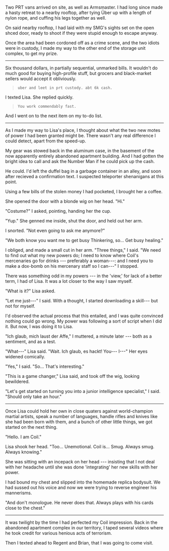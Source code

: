 Two PRT vans arrived on site, as well as Armsmaster. I had long since made a hasty retreat to a nearby rooftop,
after tying Über up with a length of nylon rope, and cuffing his legs together as well.

On said nearby rooftop, I had laid with my SMG's sights set on the open shced door, ready to shoot if they were
stupid enough to escape anyway.

Once the area had been cordoned off as a crime scene, and the two idiots were in custody, I made my way to the other
end of the storage unit complex, to get my prize.

----

Six thousand dollars, in partially sequential, unmarked bills.
It wouldn't do much good for buying high-profile stuff, but grocers and
black-market sellers would accept it obliviously.

> ~~~
> uber and leet in prt custody. abt 6k cash.
> ~~~

I texted Lisa. She replied quickly.

> ~~~
> You work commendably fast.
> ~~~

And I went on to the next item on my to-do list.

----

As I made my way to Lisa's place, I thought about what the two new motes
of power I had been granted might be. There wasn't any real difference I could
detect, apart from the speed-up.

My gear was stowed back in the aluminum case, in the basement of the now
apparently entirely abandoned apartment building. And I had gotten the bright
idea to call and ask the Number Man if he could pick up the cash.

He could. I'd left the duffel bag in a garbage container in an alley, and soon
after recieved a confirmation text. I suspected teleporter shenanigans at this point.

Using a few bills of the stolen money I had pocketed, I brought her a coffee.

She opened the door with a blonde wig on her head. "Hi."

"Costume?" I asked, pointing, handing her the cup.

"Yup." She genned me inside, shut the door, and held out her arm.

I snorted. "Not even going to ask me anymore?"

"We both know you want me to get busy Thinkering, so... Get busy healing."

I obliged, and made a small cut in her arm. "Three things," I said. "We need to find
out what my new powers do; I need to know where Coil's mercenaries go for drinks ---
preferably a woman---: and I need you to make a dox-bomb on his mercenary staff so
I can---" I stopped.

There was something odd in my powers --- in the 'view,' for lack of a better term, I had of Lisa.
It was a lot closer to the way I saw myself. 

"What is it?" Lisa asked.

"Let me just---" I said. With a thought, I started downloading a skill--- but not for myself.

I'd observed the actual process that this entailed, and I was quite convinced nothing could go
wrong. My power was following a sort of script when I did it. But now, I was doing it to
Lisa.

"Ich glaub, mich laust der Affe," I muttered, a minute later --- both as a sentiment,
and as a test.

"What---" Lisa said. "Wait. Ich glaub, es hackt! You--- I---" Her eyes widened comically.

"Yes," I said. "So... That's interesting."

"This is a game changer," Lisa said, and took off the wig, looking bewildered.

"Let's get started on turning you into a junior
intelligence specialist," I said. "Should only take an hour."

----

Once Lisa could hold her own in close quaters against world-champion martial artists,
speak a number of languages, handle rifles and knives like she had been born with them, 
and a bunch of other little things, we got started on the next thing.

"Hello. I am Coil."

Lisa shook her head. "Too... Unemotional. Coil is... Smug.
Always smug. Always knowing."

She was sitting with an incepack on her head --- insisting that I
not deal with her headache until she was done 'integrating' her new
skills with her power.

I had bound my chest and slipped into the homemade replica bodysuit. We had
sussed out his voice and now we were trying to reverse engineer his mannerisms.

"And don't monologue. He never does that. Always plays with his cards close to the chest."

----

It was twilight by the time I had perfected my Coil impression. Back in the abandoned
apartment complex in our territory, I taped several videos where he took credit for
various henious acts of terrorism.

Then I texted ahead to Regent and Brian, that I was going to come visit.
